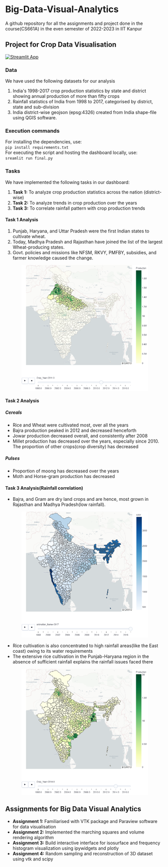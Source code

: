 # Big-Data-Visual-Analytics
A github repository for all the assignments and project done in the course(CS661A) in the even semester of 2022-2023 in IIT Kanpur

## Project for Crop Data Visualisation
[![Streamlit App](https://static.streamlit.io/badges/streamlit_badge_black_white.svg)](https://crop-analysis-gaurigmenon.streamlit.app/)

### Data
We have used the following datasets for our analysis
1. India's 1998-2017 crop production statistics by state and district showing annual production of more than fifty crops 
2. Rainfall statistics of India from 1998 to 2017, categorised by district, state and sub-division
3. India district-wise geojson (epsg:4326) created from India shape-file using QGIS software.

### Execution commands
For installing the dependencies, use: \
`pip install requirements.txt`\
For executing the script and hosting the dashboard locally, use: \
`sreamlit run final.py`

### Tasks
We have implemented the following tasks in our dashboard:
1. **Task 1:** To analyze crop production statistics across the nation (district-wise)  
2. **Task 2:** To analyze trends in crop production over the years
3. **Task 3:** To correlate rainfall pattern with crop production trends

#### Task 1 Analysis
1. Punjab, Haryana, and Uttar Pradesh were the first Indian states to cultivate wheat.
2. Today, Madhya Pradesh and Rajasthan have joined the list of the largest Wheat-producing states. 
3. Govt. policies and missions like NFSM, RKVY, PMFBY, subsidies, and farmer knowledge caused the change.

<!-- ![preview](https://raw.githubusercontent.com/GauriGMenon/Big-Data-Visual-Analytics/main/assets/wheat_indo.png) -->
<p align = "center">
<img src="https://raw.githubusercontent.com/GauriGMenon/Big-Data-Visual-Analytics/main/assets/wheat_indo.png" width="400"/>
</p>

<!-- 4. Bajra was produced the most in Maharashtra during the early years. In recent years, production has dropped significantly. -->
<!-- ![preview](https://raw.githubusercontent.com/GauriGMenon/Big-Data-Visual-Analytics/main/assets/bajra_old.png) ![preview](https://raw.githubusercontent.com/GauriGMenon/Big-Data-Visual-Analytics/main/assets/bajra_new.png) -->
<!-- <p><img src="https://raw.githubusercontent.com/GauriGMenon/Big-Data-Visual-Analytics/main/assets/bajra_old.png" width="300"/> <img src="https://raw.githubusercontent.com/GauriGMenon/Big-Data-Visual-Analytics/main/assets/bajra_new.png" width="300"/></p> -->

#### Task 2 Analysis

##### Cereals
- Rice and Wheat were cultivated most, over all the years
- Bajra production peaked in 2012 and decreased henceforth
- Jowar production decreased overall, and consistently after 2008
- Millet production has decreased over the years, especially since 2010. The proportion of other crops(crop diversity) has decreased

##### Pulses
- Proportion of moong has decreased over the years
- Moth and Horse-gram production has decreased

#### Task 3 Analysis(Rainfall correlation)
- Bajra, and Gram are dry land crops and are hence, most grown in Rajasthan and Madhya Pradesh(low rainfall).
<p align = "center">
<img src="https://raw.githubusercontent.com/GauriGMenon/Big-Data-Visual-Analytics/main/assets/rainfall.png" width="400"/>
</p>

- Rice cultivation is also concentrated to high rainfall areas(like the East coast) owing to its water requirements
- The extensive rice cultivation in the Punjab-Haryana region in the absence of sufficient rainfall explains the rainfall issues faced there
<p align = "center">
<img src="https://raw.githubusercontent.com/GauriGMenon/Big-Data-Visual-Analytics/main/assets/rice.png" width="400"/>
</p>

## Assignments for Big Data Visual Analytics
- **Assignment 1:** Familiarised with VTK package and Paraview software for data visualisation
- **Assignment 2:** Implemented the marching squares and volume rendering algorithm
- **Assignment 3:** Build interactive interface for isosurface and frequency histogram visualization using ipywidgets and plotly
- **Assignment 4:** Random sampling and reconstruction of 3D dataset using vtk and scipy
